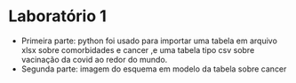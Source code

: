 # Laboratório 1

* Primeira parte: python foi usado para importar uma tabela em arquivo xlsx sobre comorbidades e cancer ,e uma tabela tipo csv sobre vacinação da covid ao redor do mundo.
* Segunda parte: imagem do esquema em modelo da tabela sobre cancer